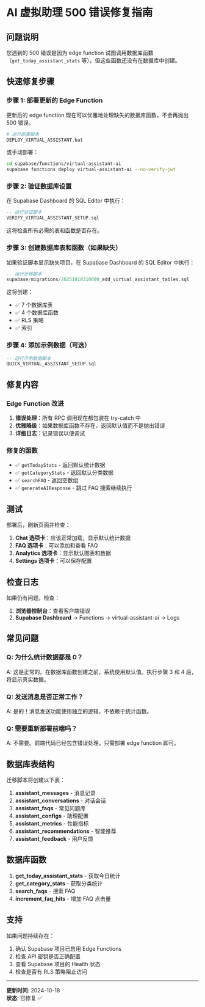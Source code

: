# AI 虚拟助理 500 错误修复指南

## 问题说明

您遇到的 500 错误是因为 edge function 试图调用数据库函数（`get_today_assistant_stats` 等），但这些函数还没有在数据库中创建。

## 快速修复步骤

### 步骤 1: 部署更新的 Edge Function

更新后的 edge function 现在可以优雅地处理缺失的数据库函数，不会再抛出 500 错误。

```bash
# 运行部署脚本
DEPLOY_VIRTUAL_ASSISTANT.bat
```

或手动部署：

```bash
cd supabase/functions/virtual-assistant-ai
supabase functions deploy virtual-assistant-ai --no-verify-jwt
```

### 步骤 2: 验证数据库设置

在 Supabase Dashboard 的 SQL Editor 中执行：

```sql
-- 运行验证脚本
VERIFY_VIRTUAL_ASSISTANT_SETUP.sql
```

这将检查所有必需的表和函数是否存在。

### 步骤 3: 创建数据库表和函数（如果缺失）

如果验证脚本显示缺失项目，在 Supabase Dashboard 的 SQL Editor 中执行：

```sql
-- 运行迁移脚本
supabase/migrations/20251018310000_add_virtual_assistant_tables.sql
```

这将创建：
- ✅ 7 个数据库表
- ✅ 4 个数据库函数
- ✅ RLS 策略
- ✅ 索引

### 步骤 4: 添加示例数据（可选）

```sql
-- 运行示例数据脚本
QUICK_VIRTUAL_ASSISTANT_SETUP.sql
```

## 修复内容

### Edge Function 改进

1. **错误处理**：所有 RPC 调用现在都包装在 try-catch 中
2. **优雅降级**：如果数据库函数不存在，返回默认值而不是抛出错误
3. **详细日志**：记录错误以便调试

### 修复的函数

- ✅ `getTodayStats` - 返回默认统计数据
- ✅ `getCategoryStats` - 返回默认分类数据
- ✅ `searchFAQ` - 返回空数组
- ✅ `generateAIResponse` - 跳过 FAQ 搜索继续执行

## 测试

部署后，刷新页面并检查：

1. **Chat 选项卡**：应该正常加载，显示默认统计数据
2. **FAQ 选项卡**：可以添加和查看 FAQ
3. **Analytics 选项卡**：显示默认图表和数据
4. **Settings 选项卡**：可以保存配置

## 检查日志

如果仍有问题，检查：

1. **浏览器控制台**：查看客户端错误
2. **Supabase Dashboard** → Functions → virtual-assistant-ai → Logs

## 常见问题

### Q: 为什么统计数据都是 0？

A: 这是正常的。在数据库函数创建之前，系统使用默认值。执行步骤 3 和 4 后，将显示真实数据。

### Q: 发送消息是否正常工作？

A: 是的！消息发送功能使用独立的逻辑，不依赖于统计函数。

### Q: 需要重新部署前端吗？

A: 不需要。前端代码已经包含错误处理，只需部署 edge function 即可。

## 数据库表结构

迁移脚本将创建以下表：

1. **assistant_messages** - 消息记录
2. **assistant_conversations** - 对话会话
3. **assistant_faqs** - 常见问题库
4. **assistant_configs** - 助理配置
5. **assistant_metrics** - 性能指标
6. **assistant_recommendations** - 智能推荐
7. **assistant_feedback** - 用户反馈

## 数据库函数

1. **get_today_assistant_stats** - 获取今日统计
2. **get_category_stats** - 获取分类统计
3. **search_faqs** - 搜索 FAQ
4. **increment_faq_hits** - 增加 FAQ 点击量

## 支持

如果问题持续存在：

1. 确认 Supabase 项目已启用 Edge Functions
2. 检查 API 密钥是否正确配置
3. 查看 Supabase 项目的 Health 状态
4. 检查是否有 RLS 策略阻止访问

---

**更新时间**: 2024-10-18  
**状态**: 已修复 ✅

